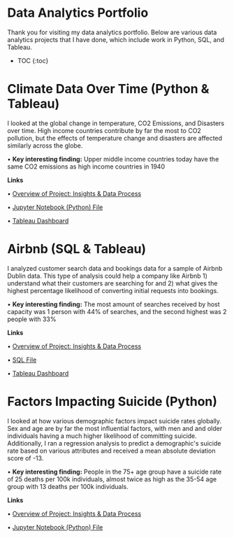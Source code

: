 # Data Analytics Portfolio

Thank you for visiting my data analytics portfolio. Below are various data analytics projects that I have done, which include work in Python, SQL, and Tableau. 

* TOC
{:toc}

# Climate Data Over Time (Python & Tableau)

I looked at the global change in temperature, CO2 Emissions, and Disasters over time. High income countries contribute by far the most to CO2 pollution, but the effects of temperature change and disasters are affected similarly across the globe. 

• **Key interesting finding:** Upper middle income countries today have the same CO2 emissions as high income countries in 1940

**Links**

• [Overview of Project: Insights & Data Process](https://rossurbina.github.io/Climate_Data/)

• [Jupyter Notebook (Python) File](https://github.com/rossurbina/Climate_Data/blob/main/Climate_Data_Analysis.ipynb)

• [Tableau Dashboard](https://public.tableau.com/app/profile/ross.urbina/viz/GlobalClimateVisualizationProject/Dashboard1)

# Airbnb (SQL & Tableau)

I analyzed customer search data and bookings data for a sample of Airbnb Dublin data. This type of analysis could help a company like Airbnb 1) understand what their customers are searching for and 2) what gives the highest percentage likelihood of converting initial requests into bookings. 

• **Key interesting finding:** The most amount of searches received by host capacity was 1 person with 44% of searches, and the second highest was 2 people with 33%

**Links**

• [Overview of Project: Insights & Data Process](https://rossurbina.github.io/Airbnb_Customer_Bookings_Analysis/)

• [SQL File](https://github.com/rossurbina/Airbnb_Customer_Bookings_Analysis/blob/main/Airbnb_Data_Analysis.sql)

• [Tableau Dashboard](https://public.tableau.com/app/profile/ross.urbina/viz/AirbnbSearchesandBookings-SampleData/AirbnbSearchesBookingsData)

# Factors Impacting Suicide (Python)

I looked at how various demographic factors impact suicide rates globally. Sex and age are by far the most influential factors, with men and and older individuals having a much higher likelihood of committing suicide. Additionally, I ran a regression analysis to predict a demographic's suicide rate based on various attributes and received a mean absolute deviation score of -13.

• **Key interesting finding:** People in the 75+ age group have a suicide rate of 25 deaths per 100k individuals, almost twice as high as the 35-54 age group with 13 deaths per 100k individuals. 

**Links**

• [Overview of Project: Insights & Data Process](https://rossurbina.github.io/Factors_Impacting_Suicide_Rates/)

• [Jupyter Notebook (Python) File](https://github.com/rossurbina/Factors_Impacting_Suicide_Rates/blob/main/Factors_Impacting_Suicide_Rates.ipynb)

